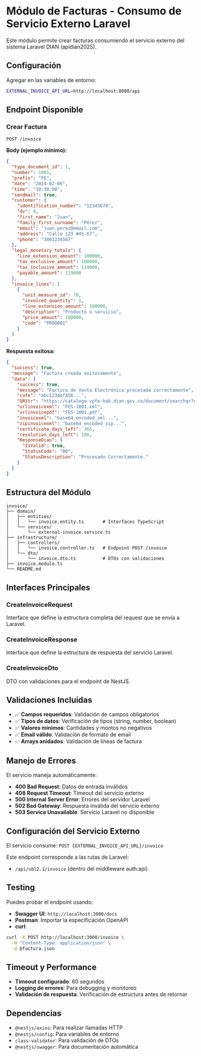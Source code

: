 # Módulo de Facturas - Consumo de Servicio Externo Laravel

Este módulo permite crear facturas consumiendo el servicio externo del sistema Laravel DIAN (apidian2025).

## Configuración

Agregar en las variables de entorno:
```bash
EXTERNAL_INVOICE_API_URL=http://localhost:8000/api
```

## Endpoint Disponible

### Crear Factura
```http
POST /invoice
```

**Body (ejemplo mínimo):**
```json
{
  "type_document_id": 1,
  "number": 1001,
  "prefix": "FE",
  "date": "2024-02-06",
  "time": "10:30:00",
  "sendmail": true,
  "customer": {
    "identification_number": "12345678",
    "dv": 9,
    "first_name": "Juan",
    "family_first_surname": "Pérez",
    "email": "juan.perez@email.com",
    "address": "Calle 123 #45-67",
    "phone": "3001234567"
  },
  "legal_monetary_totals": {
    "line_extension_amount": 100000,
    "tax_exclusive_amount": 100000,
    "tax_inclusive_amount": 119000,
    "payable_amount": 119000
  },
  "invoice_lines": [
    {
      "unit_measure_id": 70,
      "invoiced_quantity": 1,
      "line_extension_amount": 100000,
      "description": "Producto o servicio",
      "price_amount": 100000,
      "code": "PROD001"
    }
  ]
}
```

**Respuesta exitosa:**
```json
{
  "success": true,
  "message": "Factura creada exitosamente",
  "data": {
    "success": true,
    "message": "Factura de Venta Electrónica procesada correctamente",
    "cufe": "abc123def456...",
    "QRStr": "https://catalogo-vpfe-hab.dian.gov.co/document/searchqr?documentkey=abc123...",
    "urlinvoicexml": "FES-1001.xml",
    "urlinvoicepdf": "FES-1001.pdf",
    "invoicexml": "base64_encoded_xml...",
    "zipinvoicexml": "base64_encoded_zip...",
    "certificate_days_left": 365,
    "resolution_days_left": 180,
    "ResponseDian": {
      "IsValid": true,
      "StatusCode": "00",
      "StatusDescription": "Procesado Correctamente."
    }
  }
}
```

## Estructura del Módulo

```
invoice/
├── domain/
│   ├── entities/
│   │   └── invoice.entity.ts       # Interfaces TypeScript
│   └── services/
│       └── external-invoice.service.ts
├── infrastructure/
│   ├── controllers/
│   │   └── invoice.controller.ts   # Endpoint POST /invoice
│   └── dto/
│       └── invoice.dto.ts          # DTOs con validaciones
├── invoice.module.ts
└── README.md
```

## Interfaces Principales

### CreateInvoiceRequest
Interface que define la estructura completa del request que se envía a Laravel.

### CreateInvoiceResponse  
Interface que define la estructura de respuesta del servicio Laravel.

### CreateInvoiceDto
DTO con validaciones para el endpoint de NestJS.

## Validaciones Incluidas

- ✅ **Campos requeridos**: Validación de campos obligatorios
- ✅ **Tipos de datos**: Verificación de tipos (string, number, boolean)
- ✅ **Valores mínimos**: Cantidades y montos no negativos
- ✅ **Email válido**: Validación de formato de email
- ✅ **Arrays anidados**: Validación de líneas de factura

## Manejo de Errores

El servicio maneja automáticamente:
- **400 Bad Request**: Datos de entrada inválidos
- **408 Request Timeout**: Timeout del servicio externo
- **500 Internal Server Error**: Errores del servidor Laravel
- **502 Bad Gateway**: Respuesta inválida del servicio externo
- **503 Service Unavailable**: Servicio Laravel no disponible

## Configuración del Servicio Externo

El servicio consume: `POST {EXTERNAL_INVOICE_API_URL}/invoice`

Este endpoint corresponde a las rutas de Laravel:
- `/api/ubl2.1/invoice` (dentro del middleware auth:api)

## Testing

Puedes probar el endpoint usando:
- **Swagger UI**: `http://localhost:3000/docs`
- **Postman**: Importar la especificación OpenAPI
- **curl**: 
```bash
curl -X POST http://localhost:3000/invoice \
  -H "Content-Type: application/json" \
  -d @factura.json
```

## Timeout y Performance

- **Timeout configurado**: 60 segundos
- **Logging de errores**: Para debugging y monitoreo
- **Validación de respuesta**: Verificación de estructura antes de retornar

## Dependencias

- `@nestjs/axios`: Para realizar llamadas HTTP
- `@nestjs/config`: Para variables de entorno
- `class-validator`: Para validación de DTOs
- `@nestjs/swagger`: Para documentación automática 